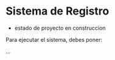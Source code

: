 <h1> Sistema de Registro</h1>

- estado de proyecto en construccion

Para ejecutar el sistema, debes poner:

...
